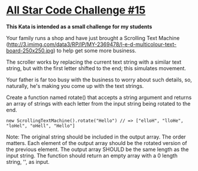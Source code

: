 # [All Star Code Challenge #15](https://www.codewars.com/kata/all-star-code-challenge-number-15 "https://www.codewars.com/kata/586560a639c5ab3a260000f3")

**This Kata is intended as a small challenge for my students**

Your family runs a shop and have just brought a Scrolling Text
Machine (http://3.imimg.com/data3/RP/IP/MY-2369478/l-e-d-multicolour-text-board-250x250.jpg) to help get some more
business.

The scroller works by replacing the current text string with a similar text string, but with the first letter shifted to
the end; this simulates movement.

Your father is far too busy with the business to worry about such details, so, naturally, he's making you come up with
the text strings.

Create a function named rotate() that accepts a string argument and returns an array of strings with each letter from
the input string being rotated to the end.

```
new ScrollingTextMachine().rotate("Hello") // => ["elloH", "lloHe", "loHel", "oHell", "Hello"]
```

Note:
The original string should be included in the output array.
The order matters. Each element of the output array should be the rotated version of the previous element.
The output array SHOULD be the same length as the input string.
The function should return an empty array with a 0 length string, '', as input.